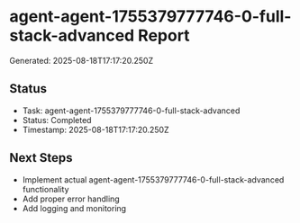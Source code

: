 # agent-agent-1755379777746-0-full-stack-advanced Report

Generated: 2025-08-18T17:17:20.250Z

## Status
- Task: agent-agent-1755379777746-0-full-stack-advanced
- Status: Completed
- Timestamp: 2025-08-18T17:17:20.250Z

## Next Steps
- Implement actual agent-agent-1755379777746-0-full-stack-advanced functionality
- Add proper error handling
- Add logging and monitoring
